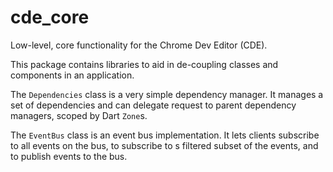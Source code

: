 # cde_core

Low-level, core functionality for the Chrome Dev Editor (CDE).

This package contains libraries to aid in de-coupling classes and components in an application.

The `Dependencies` class is a very simple dependency manager. It manages a set of dependencies
and can delegate request to parent dependency managers, scoped by Dart `Zone`s.

The `EventBus` class is an event bus implementation. It lets clients subscribe to all events 
on the bus, to subscribe to s filtered subset of the events, and to publish events to the bus.
